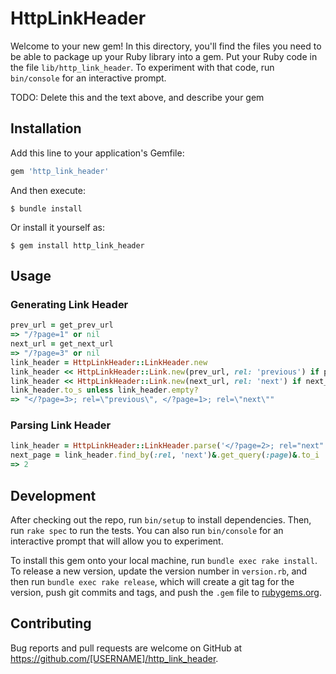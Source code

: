 # HttpLinkHeader

Welcome to your new gem! In this directory, you'll find the files you need to be able to package up your Ruby library into a gem. Put your Ruby code in the file `lib/http_link_header`. To experiment with that code, run `bin/console` for an interactive prompt.

TODO: Delete this and the text above, and describe your gem

## Installation

Add this line to your application's Gemfile:

```ruby
gem 'http_link_header'
```

And then execute:

    $ bundle install

Or install it yourself as:

    $ gem install http_link_header

## Usage

### Generating Link Header

```rb
prev_url = get_prev_url
=> "/?page=1" or nil
next_url = get_next_url
=> "/?page=3" or nil
link_header = HttpLinkHeader::LinkHeader.new
link_header << HttpLinkHeader::Link.new(prev_url, rel: 'previous') if prev_url
link_header << HttpLinkHeader::Link.new(next_url, rel: 'next') if next_url
link_header.to_s unless link_header.empty?
=> "</?page=3>; rel=\"previous\", </?page=1>; rel=\"next\""
```

### Parsing Link Header

```rb
link_header = HttpLinkHeader::LinkHeader.parse('</?page=2>; rel="next"')
next_page = link_header.find_by(:rel, 'next')&.get_query(:page)&.to_i
=> 2
```

## Development

After checking out the repo, run `bin/setup` to install dependencies. Then, run `rake spec` to run the tests. You can also run `bin/console` for an interactive prompt that will allow you to experiment.

To install this gem onto your local machine, run `bundle exec rake install`. To release a new version, update the version number in `version.rb`, and then run `bundle exec rake release`, which will create a git tag for the version, push git commits and tags, and push the `.gem` file to [rubygems.org](https://rubygems.org).

## Contributing

Bug reports and pull requests are welcome on GitHub at https://github.com/[USERNAME]/http_link_header.

